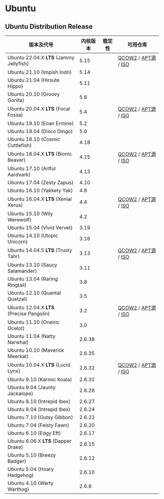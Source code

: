 # Ubuntu


## Ubuntu Distribution Release

| 版本及代号                                | 内核版本 | 稳定性 | 可用仓库                                                                                                                                                                                                 |
| ----------------------------------------- | -------- | ------ | -------------------------------------------------------------------------------------------------------------------------------------------------------------------------------------------------------- |
| Ubuntu 22.04.X **LTS** (Jammy Jellyfish)  | 5.15     |        | [QCOW2](http://cloud-images.ubuntu.com/releases/jammy/) / [APT源](http://archive.ubuntu.com/ubuntu/dists/jammy/) / [ISO](https://old-releases.ubuntu.com/releases/jammy/)                        |
| Ubuntu 21.10 (Impish Indri)               | 5.14     |        |                                                                                                                                                                                                          |
| Ubuntu 21.04 (Hirsute Hippo)              | 5.11     |        |                                                                                                                                                                                                          |
| Ubuntu 20.10 (Groovy Gorilla)             | 5.8      |        |                                                                                                                                                                                                          |
| Ubuntu 20.04.X **LTS** (Focal Fossa)      | 5.4      |        | [QCOW2](http://cloud-images.ubuntu.com/releases/focal/) / [APT源](http://archive.ubuntu.com/ubuntu/dists/focal/) / [ISO](https://old-releases.ubuntu.com/releases/focal/)                        |
| Ubuntu 19.10 (Eoan Ermine)                | 5.2      |        |                                                                                                                                                                                                          |
| Ubuntu 19.04 (Disco Dingo)                | 5.0      |        |                                                                                                                                                                                                          |
| Ubuntu 18.10 (Cosmic Cuttlefish)          | 4.18     |        |                                                                                                                                                                                                          |
| Ubuntu 18.04.X **LTS** (Bionic Beaver)    | 4.15     |        | [QCOW2](http://cloud-images.ubuntu.com/releases/bionic/) / [APT源](http://archive.ubuntu.com/ubuntu/dists/bionic/) / [ISO](https://old-releases.ubuntu.com/releases/bionic/)                     |
| Ubuntu 17.10 (Artful Aardvark)            | 4.13     |        |                                                                                                                                                                                                          |
| Ubuntu 17.04 (Zesty Zapus)                | 4.10     |        |                                                                                                                                                                                                          |
| Ubuntu 16.10 (Yakkety Yak)                | 4.8      |        |                                                                                                                                                                                                          |
| Ubuntu 16.04.X **LTS** (Xenial Xerus)     | 4.4      |        | [QCOW2](http://cloud-images.ubuntu.com/releases/xenial/) / [APT源](http://archive.ubuntu.com/ubuntu/dists/xenial/) / [ISO](https://old-releases.ubuntu.com/releases/xenial/)                     |
| Ubuntu 15.10 (Wily Werewolf)              | 4.2      |        |                                                                                                                                                                                                          |
| Ubuntu 15.04 (Vivid Vervet)               | 3.19     |        |                                                                                                                                                                                                          |
| Ubuntu 14.10 (Utopic Unicorn)             | 3.16     |        |                                                                                                                                                                                                          |
| Ubuntu 14.04.5 **LTS** (Trusty Tahr)      | 3.13     |        | [QCOW2](http://cloud-images.ubuntu.com/releases/trusty/release/) / [APT源](http://archive.ubuntu.com/ubuntu/dists/trusty/) / [ISO](https://old-releases.ubuntu.com/releases/trusty/)                     |
| Ubuntu 13.10 (Saucy Salamander)           | 3.11     |        |                                                                                                                                                                                                          |
| Ubuntu 13.04 (Raring Ringtail)            | 3.8      |        |                                                                                                                                                                                                          |
| Ubuntu 12.10 (Quantal Quetzal)            | 3.5      |        |                                                                                                                                                                                                          |
| Ubuntu 12.04.X **LTS** (Precise Pangolin) | 3.2      |        | [QCOW2](http://cloud-images.ubuntu.com/releases/precise/release/) / [APT源](http://archive.ubuntu.com/ubuntu/dists/precise/) / [ISO](https://old-releases.ubuntu.com/releases/precise/)                  |
| Ubuntu 11.10 (Oneiric Ocelot)             | 3.0      |        |                                                                                                                                                                                                          |
| Ubuntu 11.04 (Natty Narwhal)              | 2.6.38   |        |                                                                                                                                                                                                          |
| Ubuntu 10.10 (Maverick Meerkat)           | 2.6.35   |        |                                                                                                                                                                                                          |
| Ubuntu 10.04.X **LTS** (Lucid Lynx)       | 2.6.32   |        | [QCOW2](http://cloud-images-archive.ubuntu.com/releases/lucid/release-20150427/) / [APT源](https://old-releases.ubuntu.com/ubuntu/dists/lucid/) / [ISO](https://old-releases.ubuntu.com/releases/lucid/) |
| Ubuntu 9.10 (Karmic Koala)                | 2.6.31   |        |                                                                                                                                                                                                          |
| Ubuntu 9.04 (Jaunty Jackalope)            | 2.6.28   |        |                                                                                                                                                                                                          |
| Ubuntu 8.10 (Intrepid Ibex)               | 2.6.27   |        |                                                                                                                                                                                                          |
| Ubuntu 8.04 (Intrepid Ibex)               | 2.6.24   |        |                                                                                                                                                                                                          |
| Ubuntu 7.10 (Gutsy Gibbon)                | 2.6.22   |        |                                                                                                                                                                                                          |
| Ubuntu 7.04 (Feisty Fawn)                 | 2.6.20   |        |                                                                                                                                                                                                          |
| Ubuntu 6.10 (Edgy Eft)                    | 2.6.17   |        |                                                                                                                                                                                                          |
| Ubuntu 6.06.X **LTS** (Dapper Drake)      | 2.6.15   |        |                                                                                                                                                                                                          |
| Ubuntu 5.10 (Breezy Badger)               | 2.6.12   |        |                                                                                                                                                                                                          |
| Ubuntu 5.04 (Hoary Hedgehog)              | 2.6.10   |        |                                                                                                                                                                                                          |
| Ubuntu 4.10 (Warty Warthog)               | 2.6.8    |        |                                                                                                                                                                                                          |
